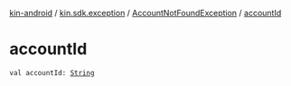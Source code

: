 [kin-android](../../index.md) / [kin.sdk.exception](../index.md) / [AccountNotFoundException](index.md) / [accountId](./account-id.md)

# accountId

`val accountId: `[`String`](https://kotlinlang.org/api/latest/jvm/stdlib/kotlin/-string/index.html)